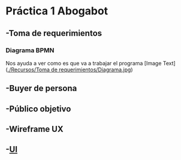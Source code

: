 # Práctica 1 Abogabot 


## -Toma de requerimientos 
### Diagrama BPMN
Nos ayuda a ver como es que va a trabajar el programa
[Image Text]([./Recursos/Toma de requerimientos/Diagrama.jpg](https://github.com/davi3004/Practicas-Launch-X/blob/main/Practica%201/Recursos/Toma%20de%20requerimientos/Diagrama.jpg?raw=true))
   
## -Buyer de persona
## -Público objetivo
## -Wireframe UX
## -[UI](https://www.figma.com/file/NFV30enb6A0a1VDAuxONsP/Ui-Pr%C3%A1ctica-1?node-id=0%3A1)
